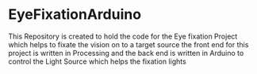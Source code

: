 # EyeFixationArduino
This Repository is created to hold the code for the Eye fixation Project which helps to fixate the vision on to a target source the front end for this project is written in Processing and the back end is written in Arduino to control the Light Source which helps the fixation lights
